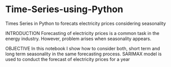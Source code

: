 # Time-Series-using-Python
Times Series in Python to forecats electricity prices considering seasonality

INTRODUCTION
Forecasting of electricity prices is a common task in the energy industry. However, problem arises when seasonality appears.

OBJECTIVE
In this notebook I show how to consider both, short term and long term seasonality in the same forecasting process. SARIMAX model is used to conduct the forecast of electricity prices for a year

